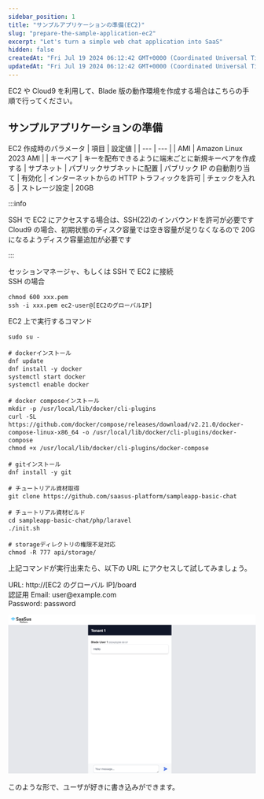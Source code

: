 ```yaml
---
sidebar_position: 1
title: "サンプルアプリケーションの準備(EC2)"
slug: "prepare-the-sample-application-ec2"
excerpt: "Let's turn a simple web chat application into SaaS"
hidden: false
createdAt: "Fri Jul 19 2024 06:12:42 GMT+0000 (Coordinated Universal Time)"
updatedAt: "Fri Jul 19 2024 06:12:42 GMT+0000 (Coordinated Universal Time)"
---
```


EC2 や Cloud9 を利用して、Blade 版の動作環境を作成する場合はこちらの手順で行ってください。

## サンプルアプリケーションの準備

EC2 作成時のパラメータ
| 項目 | 設定値 |
| --- | --- |
| AMI | Amazon Linux 2023 AMI |
| キーペア | キーを配布できるように端末ごとに新規キーペアを作成する
| サブネット | パブリックサブネットに配置
| パブリック IP の自動割り当て | 有効化
| インターネットからの HTTP トラフィックを許可 | チェックを入れる
| ストレージ設定 | 20GB

:::info

SSH で EC2 にアクセスする場合は、SSH(22)のインバウンドを許可が必要です  
Cloud9 の場合、初期状態のディスク容量では空き容量が足りなくなるので 20G になるようディスク容量追加が必要です

:::

セッションマネージャ、もしくは SSH で EC2 に接続  
SSH の場合

```
chmod 600 xxx.pem
ssh -i xxx.pem ec2-user@[EC2のグローバルIP]
```

EC2 上で実行するコマンド

```
sudo su -

# dockerインストール
dnf update
dnf install -y docker
systemctl start docker
systemctl enable docker

# docker composeインストール
mkdir -p /usr/local/lib/docker/cli-plugins
curl -SL https://github.com/docker/compose/releases/download/v2.21.0/docker-compose-linux-x86_64 -o /usr/local/lib/docker/cli-plugins/docker-compose
chmod +x /usr/local/lib/docker/cli-plugins/docker-compose

# gitインストール
dnf install -y git

# チュートリアル資材取得
git clone https://github.com/saasus-platform/sampleapp-basic-chat

# チュートリアル資材ビルド
cd sampleapp-basic-chat/php/laravel
./init.sh

# storageディレクトリの権限不足対応
chmod -R 777 api/storage/
```

上記コマンドが実行出来たら、以下の URL にアクセスして試してみましょう。

URL: http<dummy>://</dummy>[EC2 のグローバル IP]/board  
認証用 Email: <dummy>user</dummy>@example.com  
Password: password

![サンプル](/ja/img/tutorial/prepare-the-sample-application/prepare-the-sample-application-01.png)

このような形で、ユーザが好きに書き込みができます。
